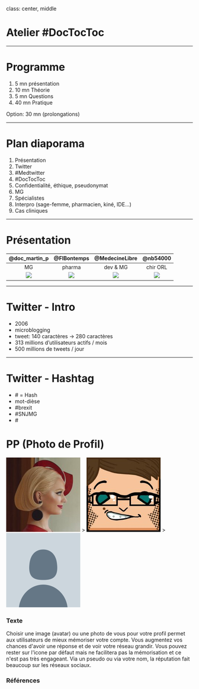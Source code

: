 class: center, middle

# Atelier #DocTocToc

---

# Programme

1. 5 mn présentation
2. 10 mn Théorie
3. 5 mn Questions
4. 40 mn Pratique

Option: 30 mn (prolongations)

---

# Plan diaporama

1. Présentation
3. Twitter
4. \#Medtwitter
5. \#DocTocToc
6. Confidentialité, éthique, pseudonymat
7. MG
8. Spécialistes
9. Interpro (sage-femme, pharmacien, kiné, IDE...)
10. Cas cliniques

---

# Présentation

| @doc_martin_p   | @FlBontemps   | @MedecineLibre  | @nb54000   |
| :-------------:  |:------------:| :-------------:|:----------:|
| MG            | pharma        | dev & MG       |chir ORL
| ![][doc_martin_p] | ![][FlBontemps] | ![][MedecineLibre] | ![][nb54000]

[doc_martin_p]: doc_martin_p.jpeg ""
[FlBontemps]: FlBontemps.jpg ""
[MedecineLibre]: MedecineLibre.jpg ""
[nb54000]: nb54000.jpg ""

---

# Twitter - Intro

* 2006
* microblogging
* tweet: 140 caractères -> 280 caractères
* 313 millions d’utilisateurs actifs / mois
* 500 millions de tweets / jour
---

# Twitter - Hashtag

* \# = Hash
* mot-dièse
* \#brexit
* \#SNJMG
* \#

# PP (Photo de Profil)
![alt text][katyperry] > ![alt text][docteurmathieu] > ![alt text][default]



### Texte
Choisir une image (avatar) ou une photo de vous pour votre profil permet aux utilisateurs de mieux mémoriser votre compte.
Vous augmentez vos chances d'avoir une réponse et de voir votre réseau grandir.
Vous pouvez rester sur l'icone par défaut mais ne facilitera pas la mémorisation et ce n'est pas très engageant. Via un pseudo ou via votre nom, la réputation fait beaucoup sur les réseaux sociaux.

### Références

[default]: default_profile.png "PP par défaut"
[katyperry]: katyperry.png "PP Katy Perry"
[docteurmathieu]: docteurmathieu.png "PP ᴅᴏᴄᴛᴇᴜʀᴍᴀᴛʜɪᴇᴜ"